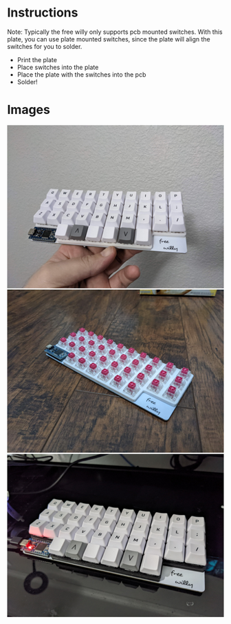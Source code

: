 # Instructions

Note: Typically the free willy only supports pcb mounted switches. With this plate, you can use plate mounted switches, since the plate will align the switches for you to solder.

* Print the plate
* Place switches into the plate
* Place the plate with the switches into the pcb
* Solder!

# Images

![v1mx01](images/01.jpg)
![v1mx02](images/02.jpg)
![v1mx03](images/03.jpg)

